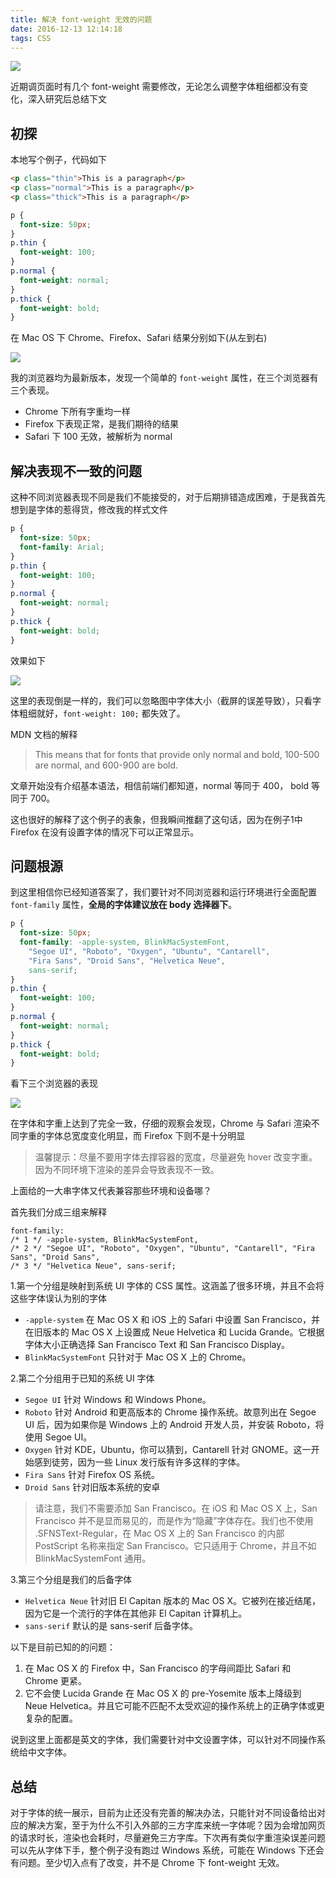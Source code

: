 ```yaml
---
title: 解决 font-weight 无效的问题
date: 2016-12-13 12:14:18
tags: CSS
---
```


<!--
![](/uploads/font-weight 无效问题1.png)
-->

![](https://ws1.sinaimg.cn/large/005Yd2Thly1fl9kknc3udj312o070gm9.jpg)

近期调页面时有几个 font-weight 需要修改，无论怎么调整字体粗细都没有变化，深入研究后总结下文

<!--more-->

## 初探

本地写个例子，代码如下

```html
<p class="thin">This is a paragraph</p>
<p class="normal">This is a paragraph</p>
<p class="thick">This is a paragraph</p>
```

```css
p {
  font-size: 50px;
}
p.thin {
  font-weight: 100;
}
p.normal {
  font-weight: normal;
}
p.thick {
  font-weight: bold;
}
```

在 Mac OS 下 Chrome、Firefox、Safari 结果分别如下(从左到右)

<!--
![](/uploads/font-weight 无效问题2.png)
-->

![](https://ws1.sinaimg.cn/large/005Yd2Thly1fl9kknfvlcj312i07ytav.jpg)

我的浏览器均为最新版本，发现一个简单的 `font-weight` 属性，在三个浏览器有三个表现。

* Chrome 下所有字重均一样
* Firefox 下表现正常，是我们期待的结果
* Safari 下 100 无效，被解析为 normal

## 解决表现不一致的问题

这种不同浏览器表现不同是我们不能接受的，对于后期排错造成困难，于是我首先想到是字体的惹得货，修改我的样式文件

```css
p {
  font-size: 50px;
  font-family: Arial;
}
p.thin {
  font-weight: 100;
}
p.normal {
  font-weight: normal;
}
p.thick {
  font-weight: bold;
}
```

效果如下

<!--
![](/uploads/font-weight 无效问题3.png)
-->

![](https://ws1.sinaimg.cn/large/005Yd2Thly1fl9kkni4rej312i07yjtd.jpg)

这里的表现倒是一样的，我们可以忽略图中字体大小（截屏的误差导致），只看字体粗细就好，`font-weight: 100;` 都失效了。

MDN 文档的解释

> This means that for fonts that provide only normal and bold, 100-500 are normal, and 600-900 are bold.

文章开始没有介绍基本语法，相信前端们都知道，normal 等同于 400， bold 等同于 700。

这也很好的解释了这个例子的表象，但我瞬间推翻了这句话，因为在例子1中 Firefox 在没有设置字体的情况下可以正常显示。

## 问题根源

到这里相信你已经知道答案了，我们要针对不同浏览器和运行环境进行全面配置 `font-family` 属性，**全局的字体建议放在 body 选择器下**。

```css
p {
  font-size: 50px;
  font-family: -apple-system, BlinkMacSystemFont,
    "Segoe UI", "Roboto", "Oxygen", "Ubuntu", "Cantarell",
    "Fira Sans", "Droid Sans", "Helvetica Neue",
    sans-serif;
}
p.thin {
  font-weight: 100;
}
p.normal {
  font-weight: normal;
}
p.thick {
  font-weight: bold;
}
```

看下三个浏览器的表现

<!--
![](/uploads/font-weight 无效问题4.png)
-->

![](https://ws1.sinaimg.cn/large/005Yd2Thly1fl9kknc3g9j312i08gdhx.jpg)

在字体和字重上达到了完全一致，仔细的观察会发现，Chrome 与 Safari 渲染不同字重的字体总宽度变化明显，而 Firefox 下则不是十分明显

> 温馨提示：尽量不要用字体去撑容器的宽度，尽量避免 hover 改变字重。因为不同环境下渲染的差异会导致表现不一致。

上面给的一大串字体又代表兼容那些环境和设备哪？

首先我们分成三组来解释

```
font-family:
/* 1 */ -apple-system, BlinkMacSystemFont,
/* 2 */ "Segoe UI", "Roboto", "Oxygen", "Ubuntu", "Cantarell", "Fira Sans", "Droid Sans",
/* 3 */ "Helvetica Neue", sans-serif;
```

1.第一个分组是映射到系统 UI 字体的 CSS 属性。这涵盖了很多环境，并且不会将这些字体误认为别的字体

* `-apple-system` 在 Mac OS X 和 iOS 上的 Safari 中设置 San Francisco，并在旧版本的 Mac OS X 上设置成 Neue Helvetica 和 Lucida Grande。它根据字体大小正确选择 San Francisco Text 和 San Francisco Display。
* `BlinkMacSystemFont` 只针对于 Mac OS X 上的 Chrome。

2.第二个分组用于已知的系统 UI 字体

* `Segoe UI` 针对 Windows 和 Windows Phone。
* `Roboto` 针对 Android 和更高版本的 Chrome 操作系统。故意列出在 Segoe UI 后，因为如果你是 Windows 上的 Android 开发人员，并安装 Roboto，将使用 Segoe UI。
* `Oxygen` 针对 KDE，Ubuntu，你可以猜到，Cantarell 针对 GNOME。这一开始感到徒劳，因为一些 Linux 发行版有许多这样的字体。
* `Fira Sans` 针对 Firefox OS 系统。
* `Droid Sans` 针对旧版本系统的安卓

> 请注意，我们不需要添加 San Francisco。在 iOS 和 Mac OS X 上，San Francisco 并不是显而易见的，而是作为“隐藏”字体存在。我们也不使用 .SFNSText-Regular，在 Mac OS X 上的 San Francisco 的内部 PostScript 名称来指定 San Francisco。它只适用于 Chrome，并且不如 BlinkMacSystemFont 通用。

3.第三个分组是我们的后备字体

* `Helvetica Neue` 针对旧 El Capitan 版本的 Mac OS X。它被列在接近结尾，因为它是一个流行的字体在其他非 El Capitan 计算机上。
* `sans-serif` 默认的是 sans-serif 后备字体。

以下是目前已知的的问题：

1. 在 Mac OS X 的 Firefox 中，San Francisco 的字母间距比 Safari 和 Chrome 更紧。
2. 它不会使 Lucida Grande 在 Mac OS X 的 pre-Yosemite 版本上降级到 Neue Helvetica。并且它可能不匹配不太受欢迎的操作系统上的正确字体或更复杂的配置。

说到这里上面都是英文的字体，我们需要针对中文设置字体，可以针对不同操作系统给中文字体。

## 总结

对于字体的统一展示，目前为止还没有完善的解决办法，只能针对不同设备给出对应的解决方案，至于为什么不引入外部的三方字库来统一字体呢？因为会增加网页的请求时长，渲染也会耗时，尽量避免三方字库。下次再有类似字重渲染误差问题可以先从字体下手，整个例子没有跑过 Windows 系统，可能在 Windows 下还会有问题。至少切入点有了改变，并不是 Chrome 下 font-weight 无效。
